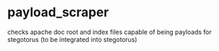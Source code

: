 payload_scraper
===============

checks apache doc root and index files capable of being payloads for stegotorus (to be integrated into stegotorus)